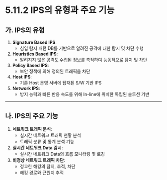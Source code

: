 # 5.11.2 IPS의 유형과 주요 기능

## 가. IPS의 유형
1. **Signature Based IPS**:
   - 침입 탐지 패턴 DB를 기반으로 알려진 공격에 대한 탐지 및 차단 수행
2. **Heuristics Based IPS**:
   - 알려지지 않은 공격도 수집된 정보를 축적하여 능동적으로 탐지 및 차단
3. **Policy Based IPS**:
   - 보안 정책에 의해 정의된 트래픽을 차단
4. **Host IPS**:
   - 기존 Host 운영 서버에 탑재된 S/W 기반 IPS
5. **Network IPS**:
   - 방지 능력과 빠른 반응 속도를 위해 In-line에 위치한 독립된 솔루션 기반

---

## 나. IPS의 주요 기능
1. **네트워크 트래픽 분석**:
   - 실시간 네트워크 트래픽 현황 분석
   - 트래픽 분류 및 통계 분석 기능
2. **실시간 네트워크 Data 감시**:
   - 실시간 네트워크 Data의 흐름 모니터링 및 로깅
3. **비정상 네트워크 트래픽 차단**:
   - 정교한 해킹의 탐지, 추적, 차단
   - 해킹 경로와 근원지 추적

